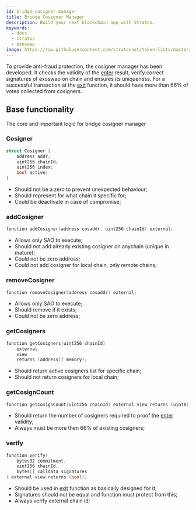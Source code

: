 ```yaml
---
id: bridge-cosigner-manager
title: Bridge Cosigner Manager
description: Build your next blockchain app with Stratos.
keywords:
  - docs
  - stratos
  - exoswap
image: https://raw.githubusercontent.com/stratosnet/token-lists/master/logo.svg
---
```


To provide anti-fraud protection, the cosigner manager has been developed. It checks the validity of the [enter](/docs/bridge/contracts/bridge-router#enter) result, verify correct signatures of exoswap on chain and ensures its uniqueness. For a successful transaction at the [exit](/docs/bridge/contracts/bridge-router#exit) function, it should have more than 66% of votes collected from cosigners.



## Base functionality

The core and important logic for bridge cosigner manager

### Cosigner

```cpp
struct Cosigner {
    address addr;
    uint256 chainId;
    uint256 index;
    bool active;
}
```

- Should not be a zero to prevent unexpected behaviour;
- Should represent for what chain it specific for;
- Could be deactivate in case of compromise;

### addCosigner

```cpp
function addCosigner(address cosaddr, uint256 chainId) external;
```

- Allows only SAO to execute;
- Should not add already existing cosigner on anychain (unique in mature);
- Could not be zero address;
- Could not add cosigner for local chain, only remote chains;

### removeCosigner

```cpp
function removeCosigner(address cosaddr) external;
```

- Allows only SAO to execute;
- Should remove if it exists;
- Could not be zero address;

### getCosigners

```cpp
function getCosigners(uint256 chainId)
    external
    view
    returns (address[] memory);
```

- Should return active cosigners list for specific chain;
- Should not return cosigners for local chain;

### getCosignCount

```cpp
function getCosignCount(uint256 chainId) external view returns (uint8);
```

- Should return the number of cosigners required to proof the [enter](/docs/bridge/contracts/bridge-router#enter) validity;
- Always must be more then 66% of existing cosigners;

### verify

```cpp
function verify(
    bytes32 commitment,
    uint256 chainId,
    bytes[] calldata signatures
) external view returns (bool);
```

- Should be used in [exit](/docs/bridge/contracts/bridge-router#exit) function as basically designed for it;
- Signatures should not be equal and function must protect from this;
- Always verify external chain id;
